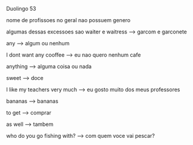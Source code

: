 <p>Duolingo 53</p>
<p>nome de profissoes no geral nao possuem genero</p>
<p>algumas dessas excessoes sao waiter e waitress --> garcom e garconete</p>

<p>any --> algum ou nenhum</p>
<p>I dont want any cooffee --> eu nao quero nenhum cafe</p>
<p>anything --> alguma coisa ou nada</p>

<p>sweet --> doce</p>
<p>I like my teachers very much --> eu gosto muito dos meus professores</p>
<p>bananas --> bananas</p>
<p>to  get --> comprar</p>
<p>as well --> tambem</p>
<p>who do you go fishing with? --> com quem voce vai pescar?</p>

